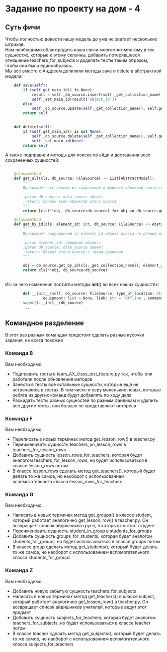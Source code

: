 # Задание по проекту на дом - 4

## Суть фичи

Чтобы полностью довести нашу модель до ума не хватает нескольких штрихов.  
Нам необходимо облагородить наши связи многое-ко-многому в тех сущностях, которые к этому склонны, добавить потерявшееся отношение teachers_for_subjects и доделать тесты таким образом, чтобы они были единообразны.  
Мы все вместе с Андреем допилили методы save и delete в абстрактной модели:
```python
    def save(self):
        if (self.get_main_id() is None):
            result = self._db_source.insert(self._get_collection_name(), self.__dict__())
            self._set_main_id(result['object_id'])
        else:
            self._db_source.update(self._get_collection_name(), self.get_main_id(), self.__dict__())
        return self
    

    def delete(self):
        if (self.get_main_id() is not None):
            self._db_source.delete(self._get_collection_name(), self.get_main_id())
            self._set_main_id(None)
        return self
```

А также подправили методы для поиска по айди и доставания всех сохраненных сущностей:
```python

    @classmethod
    def get_all(cls, db_source: FileSource) -> List[AbstractModel]:
        """
        Возвращает все данные из сохранений в формате объектов соответствующих классов

        :param db_source: data_source объект
        :return: Список всех объектов этого класса
        """
        return [cls(**obj, db_source=db_source) for obj in db_source.get_all(cls._get_collection_name())]

    @classmethod
    def get_by_id(cls, element_id: int, db_source: FileSource) -> AbstractModel:
        """
        Возвращает запрошенный по element_id объект класса по данным из сохранений

        :param element_id: айдишник объекта
        :param db_source: data_source объект
        :return: Объект этого класса с таким идшником
        """

        obj = db_source.get_by_id(cls._get_collection_name(), element_id)
        return cls(**obj, db_source=db_source)
    
```

Из-за чего изменения постигли методы __init__() во всех наших сущностях:

```python
        def __init__(self, db_source: FileSource, type_of_location: str, object_id: int = None, location_desc: str = None, profile: str = None,
                 equipment: list = None, link: str = 'Offline', comment: str = ''):
        super().__init__(db_source)
        ...
```

## Командное разделение
В этот раз разным командам предстоит сделать разные кусочки задания, не всегд похожие

### Команда В
Вам необходимо: 
* Подправить тесты в team_AX_class_test_feature.py так, чтобы они работали после обновления методов
* Занести в тесты все остальные сущности, которые ещё не встречались в тестах. В том числе и пару маленьких новых, которые ребята из других команд будут добавлять по ходу дела
* Раскидать тесты разных сущностей по разным файликам и удалить все другие тесты, они больше не представляют интереса

### Команда F
Вам необходимо:
* Переписать в новых терминах метод get_lesson_row() в teacher.py
* Переименовать сущность teachers_on_lesson_rows в teachers_for_lesson_rows
* Добавить сущность lesson_rows_for_teachers, которая будет аналогом teachers_for_lesson_rows, но будет использоваться в классе lesson_rows потом
* В классе lesson_rows сделать метод get_teachers(), который будет делать то же самое, но наоборот с использованием вспомогательного класса lesson_rows_for_teachers

### Команда G
Вам необходимо:
* Написать в новых терминах метод get_groups() в классе student, который работает аналогично get_lesson_row() в teacher.py. Он возвращает список айдишников групп, в которых состоит студент
* Переименовать сущность student_in_group в students_for_groups
* Добавить сущность groups_for_students, которая будет аналогом students_for_groups, но будет использоваться в классе groups потом
* В классе group сделать метод get_students(), который будет делать то же самое, но наоборот с использованием вспомогательного класса students_for_groups

### Команда Z
Вам необходимо:
* Добавить новую забытую сущность teachers_for_subjects
* Написать в новых терминах метод get_teachers() в классе subject, который работает аналогично get_lesson_row() в teacher.py. Он возвращает список айдишников учителей, которые ведут этот предмет
* Добавить сущность subjects_for_teachers, которая будет аналогом teachers_for_subjects, но будет использоваться в классе teacher потом
* В классе teacher сделать метод get_subjects(), который будет делать то же самое, но наоборот с использованием вспомогательного класса subjects_for_teachers

